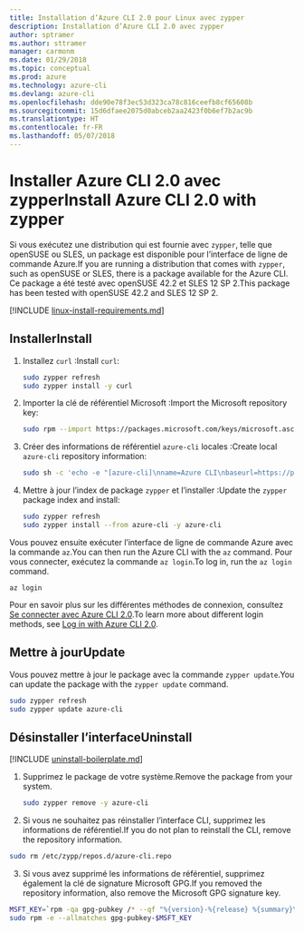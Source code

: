 ```yaml
---
title: Installation d’Azure CLI 2.0 pour Linux avec zypper
description: Installation d’Azure CLI 2.0 avec zypper
author: sptramer
ms.author: sttramer
manager: carmonm
ms.date: 01/29/2018
ms.topic: conceptual
ms.prod: azure
ms.technology: azure-cli
ms.devlang: azure-cli
ms.openlocfilehash: dde90e78f3ec53d323ca78c816ceefb8cf65608b
ms.sourcegitcommit: 15d6dfaee2075d0abceb2aa2423f0b6ef7b2ac9b
ms.translationtype: HT
ms.contentlocale: fr-FR
ms.lasthandoff: 05/07/2018
---
```

# <a name="install-azure-cli-20-with-zypper"></a><span data-ttu-id="e75cf-103">Installer Azure CLI 2.0 avec zypper</span><span class="sxs-lookup"><span data-stu-id="e75cf-103">Install Azure CLI 2.0 with zypper</span></span>

<span data-ttu-id="e75cf-104">Si vous exécutez une distribution qui est fournie avec `zypper`, telle que openSUSE ou SLES, un package est disponible pour l’interface de ligne de commande Azure.</span><span class="sxs-lookup"><span data-stu-id="e75cf-104">If you are running a distribution that comes with `zypper`, such as openSUSE or SLES, there is a package available for the Azure CLI.</span></span> <span data-ttu-id="e75cf-105">Ce package a été testé avec openSUSE 42.2 et SLES 12 SP 2.</span><span class="sxs-lookup"><span data-stu-id="e75cf-105">This package has been tested with openSUSE 42.2 and SLES 12 SP 2.</span></span>

[!INCLUDE [linux-install-requirements.md](includes/linux-install-requirements.md)]

## <a name="install"></a><span data-ttu-id="e75cf-106">Installer</span><span class="sxs-lookup"><span data-stu-id="e75cf-106">Install</span></span>

1. <span data-ttu-id="e75cf-107">Installez `curl` :</span><span class="sxs-lookup"><span data-stu-id="e75cf-107">Install `curl`:</span></span>

   ```bash
   sudo zypper refresh
   sudo zypper install -y curl
   ```

2. <span data-ttu-id="e75cf-108">Importer la clé de référentiel Microsoft :</span><span class="sxs-lookup"><span data-stu-id="e75cf-108">Import the Microsoft repository key:</span></span>

   ```bash
   sudo rpm --import https://packages.microsoft.com/keys/microsoft.asc
   ```

3. <span data-ttu-id="e75cf-109">Créer des informations de référentiel `azure-cli` locales :</span><span class="sxs-lookup"><span data-stu-id="e75cf-109">Create local `azure-cli` repository information:</span></span>

   ```bash
   sudo sh -c 'echo -e "[azure-cli]\nname=Azure CLI\nbaseurl=https://packages.microsoft.com/yumrepos/azure-cli\nenabled=1\ntype=rpm-md\ngpgcheck=1\ngpgkey=https://packages.microsoft.com/keys/microsoft.asc" > /etc/zypp/repos.d/azure-cli.repo'
   ```

4. <span data-ttu-id="e75cf-110">Mettre à jour l’index de package `zypper` et l’installer :</span><span class="sxs-lookup"><span data-stu-id="e75cf-110">Update the `zypper` package index and install:</span></span>

   ```bash
   sudo zypper refresh
   sudo zypper install --from azure-cli -y azure-cli
   ```

<span data-ttu-id="e75cf-111">Vous pouvez ensuite exécuter l’interface de ligne de commande Azure avec la commande `az`.</span><span class="sxs-lookup"><span data-stu-id="e75cf-111">You can then run the Azure CLI with the `az` command.</span></span> <span data-ttu-id="e75cf-112">Pour vous connecter, exécutez la commande `az login`.</span><span class="sxs-lookup"><span data-stu-id="e75cf-112">To log in, run the `az login` command.</span></span>

```azurecli
az login
```

<span data-ttu-id="e75cf-113">Pour en savoir plus sur les différentes méthodes de connexion, consultez [Se connecter avec Azure CLI 2.0](authenticate-azure-cli.md).</span><span class="sxs-lookup"><span data-stu-id="e75cf-113">To learn more about different login methods, see [Log in with Azure CLI 2.0](authenticate-azure-cli.md).</span></span>

## <a name="update"></a><span data-ttu-id="e75cf-114">Mettre à jour</span><span class="sxs-lookup"><span data-stu-id="e75cf-114">Update</span></span>

<span data-ttu-id="e75cf-115">Vous pouvez mettre à jour le package avec la commande `zypper update`.</span><span class="sxs-lookup"><span data-stu-id="e75cf-115">You can update the package with the `zypper update` command.</span></span>

```bash
sudo zypper refresh
sudo zypper update azure-cli
```

## <a name="uninstall"></a><span data-ttu-id="e75cf-116">Désinstaller l’interface</span><span class="sxs-lookup"><span data-stu-id="e75cf-116">Uninstall</span></span>

[!INCLUDE [uninstall-boilerplate.md](includes/uninstall-boilerplate.md)]

1. <span data-ttu-id="e75cf-117">Supprimez le package de votre système.</span><span class="sxs-lookup"><span data-stu-id="e75cf-117">Remove the package from your system.</span></span>

    ```bash
    sudo zypper remove -y azure-cli
    ```

2. <span data-ttu-id="e75cf-118">Si vous ne souhaitez pas réinstaller l’interface CLI, supprimez les informations de référentiel.</span><span class="sxs-lookup"><span data-stu-id="e75cf-118">If you do not plan to reinstall the CLI, remove the repository information.</span></span>

  ```bash
  sudo rm /etc/zypp/repos.d/azure-cli.repo
  ```

3. <span data-ttu-id="e75cf-119">Si vous avez supprimé les informations de référentiel, supprimez également la clé de signature Microsoft GPG.</span><span class="sxs-lookup"><span data-stu-id="e75cf-119">If you removed the repository information, also remove the Microsoft GPG signature key.</span></span>

  ```bash
  MSFT_KEY=`rpm -qa gpg-pubkey /* --qf "%{version}-%{release} %{summary}\n" | grep Microsoft | awk '{print $1}'`
  sudo rpm -e --allmatches gpg-pubkey-$MSFT_KEY
  ```

